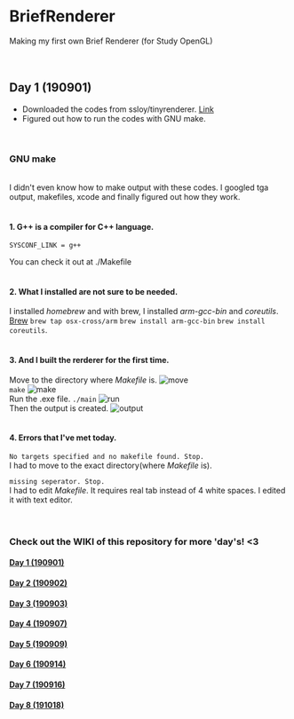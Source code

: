 # BriefRenderer
Making my first own Brief Renderer (for Study OpenGL)
<br>
<br>
<br>
## Day 1 (190901)
* Downloaded the codes from ssloy/tinyrenderer. [Link](https://github.com/ssloy/tinyrenderer)
* Figured out how to run the codes with GNU make.
<br>

### GNU make
<br>
I didn't even know how to make output with these codes.
I googled tga output, makefiles, xcode and finally figured out how they work.
<br>
<br>

#### 1. G++ is a compiler for C++ language.
```
SYSCONF_LINK = g++
```
You can check it out at ./Makefile
<br>
<br>
#### 2. What I installed are not sure to be needed.
I installed *homebrew* and with brew, I installed *arm-gcc-bin* and *coreutils*.
[Brew](https://brew.sh/index_ko)
`brew tap osx-cross/arm` `brew install arm-gcc-bin` `brew install coreutils`.
<br>
<br>
#### 3. And I built the rerderer for the first time.
Move to the directory where *Makefile* is.
![move](https://ifh.cc/g/BThxS.jpg)
<br>
`make`
![make](https://ifh.cc/g/3WhPB.jpg)
<br>
Run the .exe file.
`./main`
![run](https://ifh.cc/g/BqWTJ.jpg)
<br>
Then the output is created.
![output](https://ifh.cc/g/6ugvl.jpg)
<br>
<br>
#### 4. Errors that I've met today.
`
No targets specified and no makefile found. Stop.
`  
I had to move to the exact directory(where *Makefile* is).
<br>

`
missing seperator. Stop.
`  
I had to edit *Makefile*. It requires real tab instead of 4 white spaces. I edited it with text editor.
<br>
<br>
<br>
### Check out the WIKI of this repository for more 'day's! <3
#### [Day 1 (190901)](https://github.com/shinerd/BriefRenderer/wiki/Day-1-(190901))
#### [Day 2 (190902)](https://github.com/shinerd/BriefRenderer/wiki/Day-2-(190902))
#### [Day 3 (190903)](https://github.com/shinerd/BriefRenderer/wiki/Day-3-(190903))
#### [Day 4 (190907)](https://github.com/shinerd/BriefRenderer/wiki/Day-4-(190907))
#### [Day 5 (190909)](https://github.com/shinerd/BriefRenderer/wiki/Day-5-(190909))
#### [Day 6 (190914)](https://github.com/shinerd/BriefRenderer/wiki/Day-6-(190914))
#### [Day 7 (190916)](https://github.com/shinerd/BriefRenderer/wiki/Day-7-(190916))
#### [Day 8 (191018)](https://github.com/shinerd/BriefRenderer/wiki/Day-8-(191018))
